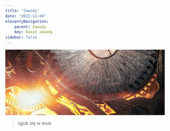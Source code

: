 ```yaml
---
title: "Zawody"
date: "2022-12-04"
eleventyNavigation:
    parent: Zawody
    key: Nasze zawody
sidebar: false
---
```



![Photo by <a href="https://unsplash.com/@zoltantasi?utm_source=unsplash&utm_medium=referral&utm_content=creditCopyText" target="unsplash">Zoltan Tasi</a> on <a href="https://unsplash.com/s/photos/power?utm_source=unsplash&utm_medium=referral&utm_content=creditCopyText" target="unsplash">Unsplash</a>](/img/zoltan-tasi-CLJeQCr2F_A-unsplash.jpg)

> zgub się w lesie

